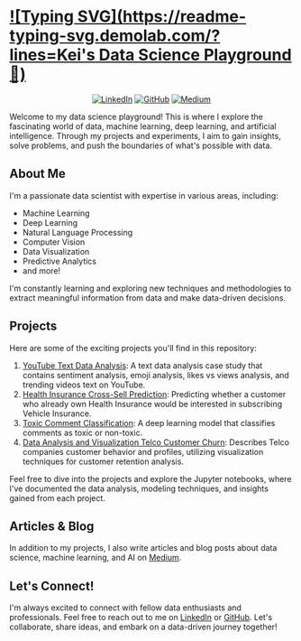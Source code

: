 # [![Typing SVG](https://readme-typing-svg.demolab.com/?lines=Kei's Data Science Playground 🚀)](https://git.io/typing-svg)

<div align="center">
  
[![LinkedIn](https://img.shields.io/badge/-LinkedIn-blue?style=flat-square&logo=linkedin&logoColor=white)](https://www.linkedin.com/in/keiziapurba/)
[![GitHub](https://img.shields.io/badge/-GitHub-black?style=flat-square&logo=github&logoColor=white)](https://github.com/keiziapurba)
[![Medium](https://img.shields.io/badge/-Medium-black?style=flat-square&logo=medium&logoColor=white)](https://medium.com/@keiziapurba)
  
</div>

Welcome to my data science playground! This is where I explore the fascinating world of data, machine learning, deep learning, and artificial intelligence. Through my projects and experiments, I aim to gain insights, solve problems, and push the boundaries of what's possible with data.

## About Me

I'm a passionate data scientist with expertise in various areas, including:

- Machine Learning
- Deep Learning
- Natural Language Processing
- Computer Vision
- Data Visualization
- Predictive Analytics
- and more!

I'm constantly learning and exploring new techniques and methodologies to extract meaningful information from data and make data-driven decisions.

## Projects

Here are some of the exciting projects you'll find in this repository:

1. [YouTube Text Data Analysis](https://github.com/keiziapurba/YouTube-Text-Data-Analysis.git): A text data analysis case study that contains sentiment analysis, emoji analysis, likes vs views analysis, and trending videos text on YouTube.
2. [Health Insurance Cross-Sell Prediction](https://github.com/keiziapurba/Health-Insurance-Cross-Sell-Prediction.git): Predicting whether a customer who already own Health Insurance would be interested in subscribing Vehicle Insurance.
3. [Toxic Comment Classification](https://github.com/keiziapurba/Toxic-Comment-Classification.git): A deep learning model that classifies comments as toxic or non-toxic.
4. [Data Analysis and Visualization Telco Customer Churn](https://github.com/keiziapurba/Data-Analysis-and-Viz-Telco-Customer-Churn.git): Describes Telco companies customer behavior and profiles, utilizing visualization techniques for customer retention analysis.

Feel free to dive into the projects and explore the Jupyter notebooks, where I've documented the data analysis, modeling techniques, and insights gained from each project.

## Articles & Blog

In addition to my projects, I also write articles and blog posts about data science, machine learning, and AI on [Medium](https://medium.com/@keiziapurba).

## Let's Connect!

I'm always excited to connect with fellow data enthusiasts and professionals. Feel free to reach out to me on [LinkedIn](https://www.linkedin.com/in/keiziapurba/) or [GitHub](https://github.com/keiziapurba). Let's collaborate, share ideas, and embark on a data-driven journey together!

</div>
